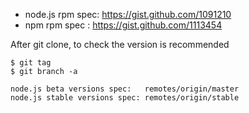 * node.js rpm spec: https://gist.github.com/1091210
* npm rpm spec    : https://gist.github.com/1113454


After git clone, to check the version is recommended

~~~
$ git tag
$ git branch -a
~~~

~~~
node.js beta versions spec:   remotes/origin/master
node.js stable versions spec: remotes/origin/stable
~~~
